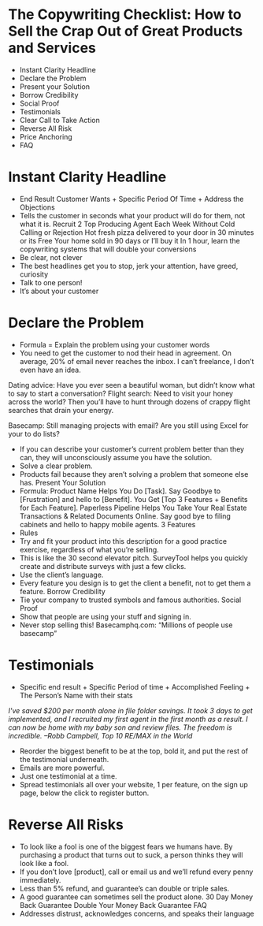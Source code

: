 # The Copywriting Checklist: How to Sell the Crap Out of Great Products and Services

* Instant Clarity Headline
* Declare the Problem
* Present your Solution
* Borrow Credibility
* Social Proof
* Testimonials
* Clear Call to Take Action
* Reverse All Risk
* Price Anchoring
* FAQ

# Instant Clarity Headline

* End Result Customer Wants + Specific Period Of Time + Address the Objections
* Tells the customer in seconds what your product will do for them, not what it is.
Recruit 2 Top Producing Agent Each Week Without Cold Calling or Rejection
Hot fresh pizza delivered to your door in 30 minutes or its Free
Your home sold in 90 days or I’ll buy it
In 1 hour, learn the copywriting systems that will double your conversions
* Be clear, not clever
* The best headlines get you to stop, jerk your attention, have greed, curiosity
* Talk to one person!
* It’s about your customer

# Declare the Problem

* Formula = Explain the problem using your customer words
* You need to get the customer to nod their head in agreement.
On average, 20% of email never reaches the inbox.
I can’t freelance, I don’t even have an idea.

Dating advice: Have you ever seen a beautiful woman, but didn’t know what to say to start a conversation?
Flight search: Need to visit your honey across the world? Then you’ll have to hunt through dozens of crappy flight searches that drain your energy.

Basecamp: Still managing projects with email? Are you still using Excel for your to do lists?
* If you can describe your customer’s current problem better than they can, they will unconsciously assume you have the solution.
* Solve a clear problem.
* Products fail because they aren’t solving a problem that someone else has.
Present Your Solution
* Formula: Product Name Helps You Do [Task]. Say Goodbye to [Frustration] and hello to [Benefit]. You Get [Top 3 Features + Benefits for Each Feature].
Paperless Pipeline Helps You Take Your Real Estate Transactions & Related Documents Online. Say good bye to filing cabinets and hello to happy mobile agents.
3 Features
* Rules
* Try and fit your product into this description for a good practice exercise, regardless of what you’re selling.
* This is like the 30 second elevator pitch.
SurveyTool helps you quickly create and distribute surveys with just a few clicks.
* Use the client’s language.
* Every feature you design is to get the client a benefit, not to get them a feature.
Borrow Credibility
* Tie your company to trusted symbols and famous authorities.
Social Proof
* Show that people are using your stuff and signing in.
* Never stop selling this!
Basecamphq.com: “Millions of people use basecamp”

# Testimonials

* Specific end result + Specific Period of time + Accomplished Feeling + The Person’s Name with their stats

*I've saved $200 per month alone in file folder savings. It took 3 days to get implemented, and I recruited my first agent in the first month as a result. I can now be home with my baby son and review files. The freedom is incredible. –Robb Campbell, Top 10 RE/MAX in the World*

* Reorder the biggest benefit to be at the top, bold it, and put the rest of the testimonial underneath.
* Emails are more powerful.
* Just one testimonial at a time.
* Spread testimonials all over your website, 1 per feature, on the sign up page, below the click to register button.

# Reverse All Risks

* To look like a fool is one of the biggest fears we humans have. By purchasing a product that turns out to suck, a person thinks they will look like a fool.
* If you don’t love [product], call or email us and we’ll refund every penny immediately.
* Less than 5% refund, and guarantee’s can double or triple sales.
* A good guarantee can sometimes sell the product alone.
30 Day Money Back Guarantee
Double Your Money Back Guarantee
FAQ
* Addresses distrust, acknowledges concerns, and speaks their language

